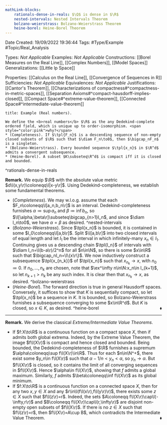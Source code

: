 ```yaml
---
mathLink-blocks:
    rationals-dense-in-reals: $\Q$ is dense in $\R$
    nested-intervals: Nested Intervals Theorem
    bolzano-weierstrass: Bolzano-Weierstrass Theorem
    heine-borel: Heine-Borel Theorem
---
```


<div class="topSpace"></div>

Date Created: 19/09/2022 19:36:44
Tags: #Type/Example #Topic/Real_Analysis

Types: <i>Not Applicable</i>
Examples: <i>Not Applicable</i>
Constructions: [[Borel Measures on the Real Line]], [[Complex Numbers]], [[Model Spaces]]
Generalizations: [[Little lp Space]]

Properties: [[Calculus on the Real Line]], [[Convergence of Sequences in R]]
Sufficiencies: <i>Not Applicable</i>
Equivalences: <i>Not Applicable</i>
Justifications: [[Cantor's Theorem]], [[Characterizations of compactness#^compactness-in-metric-spaces]], [[Separation Axioms#^compact-hausdorff-implies-closed]], [[Compact Space#^extreme-value-theorem]], [[Connected Space#^intermediate-value-theorem]]

``` ad-Example
title: Example (Real numbers).

We define the <b>real numbers</b> $\R$ as the any Dedekind-complete ordered field, which is unique up to order-isomorphism. <span style="color:pink">why?</span>
* (Completeness). If $\tpl{F_n}$ is a descending sequence of non-empty closed subsets of $\R$ such that $\diam F_n\to0$, then $\bigcap_nF_n$ is a singleton.
* (Bolzano-Weierstrass). Every bounded sequence $\tpl{x_n}$ in $\R^d$ admits a convergent subsequence.
* (Heine-Borel). A subset $K\subseteq\R^d$ is compact iff it is closed and bounded.

```
^rationals-dense-in-reals

<b>Remark.</b> We equip $\R$ with the absolute value metric $d\l(x,y\r)\coloneqq\l|x-y\r|$. Using Dedekind-completeness, we establish some fundamental theorems.
* (<i>Completeness</i>). We may w.l.o.g. assume that each $F_n\coloneqq\l[a_n,b_n\r]$ is an interval. Dedekind-completeness furnishes $\alpha\coloneqq\sup a_n$ and $\beta\coloneqq\inf b_n$, so $\l[\alpha,\beta\r]\subseteq\bigcap_{n>1}I_n$, and since $\diam I_n\to0$, we have $\alpha=\beta$ as desired. ^nested-intervals
* (<i>Bolzano-Weierstrass</i>). Since $\tpl{x_n}$ is bounded, it is contained in some $I_0\coloneqq\l[a,b\r]$. Split $\l[a,b\r]$ into two closed intervals of equal length and let $I_1$ be the interval in which infinitely-many $x_n\in I_1$. Continuing gives us a descending chain $\tpl{I_n}$ of intervals with $\diam I_n=\l(b-a\r)/2^n$ for all $n\in\N$, so there is some $x\in\R$ such that $\bigcap_nI_n=\l\{x\r\}$. We now inductively construct a subsequence $\tpl{x_{n_k}}$ of $\tpl{x_n}$ such that $x_{n_k}\to x$, with $n_0\coloneqq0$. If $n_0,\dots,n_k$ are chosen, note that $\ex^\infty n\in\N:x_n\in I_{k+1}$, so let $n_{k+1}>n_k$ be any such index. It is clear then that $x_{n_k}\to x$, as desired. ^bolzano-weierstrass
* (<i>Heine-Borel</i>). The forward direction is true in general Hausdorff spaces. Conversely, it suffices to show that $K$ is sequentially compact, so let $\tpl{x_n}$ be a sequence in $K$. It is bounded, so Bolzano-Weierstrass furnishes a subsequence converging to some $x\in\R^d$. But $K$ is closed, so $x\in K$, as desired.<span style="float:right;">$\blacklozenge$</span> ^heine-borel

---

<b>Remark.</b> We derive the classical <i>Extreme/Intermediate Value Theorems</i>.
* If $f:X\to\R$ is a continuous function on a compact space $X$, then if admits both global extrema. Indeed, by the Extreme Value Theorem, the image $f\l(X\r)$ is compact and hence closed and bounded. Being bounded, the Dedekind-completeness of $\R$ furnishes a supremum $\alpha\coloneqq\sup f\l(X\r)\in\R$. Thus for each $n\in\N^+$, there exist some $y_n\in f\l(X\r)$ such that $\alpha-1/n<y_n<\alpha$, so $y_n\to\alpha$. But $f\l(X\r)$ is closed, so it contains the limit of all converging sequences in $f\l(X\r)$. Hence $\alpha\in f\l(X\r)$, showing that $f$ admits a global maximum. Similarly, $f$ admits $\beta\coloneqq\inf f\l(X\r)$ as its global minimum.
* If $f:X\to\R$ is a continuous function on a connected space $X$, then for any two $x,y\in X$ and any $r\in\l(f\l(x\r),f\l(y\r)\r)$, there exists some $z\in X$ such that $f\l(z\r)=r$. Indeed, the sets $A\coloneqq f\l(X\r)\cap\l(-\infty,r\r)$ and $B\coloneqq f\l(X\r)\cap\l(r,\infty\r)$ are disjoint non-empty open subsets of $f\l(X\r)$. If there is no $z\in X$ such that $f\l(z\r)=r$, then $f\l(X\r)=A\cup B$, which contradicts the Intermediate Value Theorem.<span style="float:right;">$\blacklozenge$</span>
